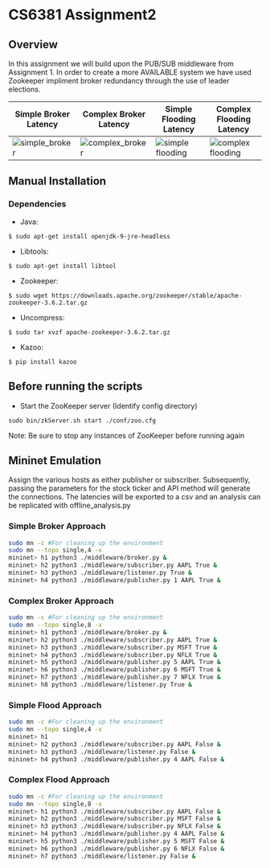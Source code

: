 # CS6381 Assignment2

## Overview
In this assignment we will build upon the PUB/SUB middleware from Assignment 1. In order to create a more AVAILABLE system we have used Zookeeper impliment broker redundancy through the use of leader elections.

| Simple Broker Latency                                                                                                | Complex Broker Latency                                                                                                 | Simple Flooding Latency                                                                                                  | Complex Flooding Latency                                                                                                   |
|----------------------------------------------------------------------------------------------------------------------|------------------------------------------------------------------------------------------------------------------------|--------------------------------------------------------------------------------------------------------------------------|----------------------------------------------------------------------------------------------------------------------------|
| ![simple_broker](https://github.com/CS6381-Ed-Varun/Assignment2/blob/automated-local-host/results/simple_broker.png) | ![complex_broker](https://github.com/CS6381-Ed-Varun/Assignment2/blob/automated-local-host/results/complex_broker.png) | ![simple flooding](https://github.com/CS6381-Ed-Varun/Assignment2/blob/automated-local-host/results/simple_flooding.png) | ![complex flooding](https://github.com/CS6381-Ed-Varun/Assignment2/blob/automated-local-host/results/complex_flooding.png) |

## Manual Installation

### Dependencies
- Java:
```
$ sudo apt-get install openjdk-9-jre-headless
```
- Libtools:
```
$ sudo apt-get install libtool
```
- Zookeeper:
```
$ sudo wget https://downloads.apache.org/zookeeper/stable/apache-zookeeper-3.6.2.tar.gz
```
- Uncompress: 
```
$ sudo tar xvzf apache-zookeeper-3.6.2.tar.gz
```
- Kazoo: 
```
$ pip install kazoo
```

## Before running the scripts

- Start the ZooKeeper server (Identify config directory)
```
sudo bin/zkServer.sh start ./conf/zoo.cfg
```
Note: Be sure to stop any instances of ZooKeeper before running again

## Mininet Emulation
Assign the various hosts as either publisher or subscriber. 
Subsequently, passing the parameters for the stock ticker and API method will generate the connections.
The latencies will be exported to a csv and an analysis can be replicated with offline_analysis.py

### Simple Broker Approach
```bash
sudo mn -c #For cleaning up the environment
sudo mn --topo single,4 -x
mininet> h1 python3 ./middleware/broker.py &
mininet> h2 python3 ./middleware/subscriber.py AAPL True &
mininet> h3 python3 ./middleware/listener.py True &
mininet> h4 python3 ./middleware/publisher.py 1 AAPL True &
```

### Complex Broker Approach
```bash
sudo mn -c #For cleaning up the environment
sudo mn --topo single,8 -x
mininet> h1 python3 ./middleware/broker.py &
mininet> h2 python3 ./middleware/subscriber.py AAPL True &
mininet> h3 python3 ./middleware/subscriber.py MSFT True &
mininet> h4 python3 ./middleware/subscriber.py NFLX True &
mininet> h5 python3 ./middleware/publisher.py 5 AAPL True &
mininet> h6 python3 ./middleware/publisher.py 6 MSFT True &
mininet> h7 python3 ./middleware/publisher.py 7 NFLX True &
mininet> h8 python3 ./middleware/listener.py True &
```

### Simple Flood Approach
```bash
sudo mn -c #For cleaning up the environment
sudo mn --topo single,4 -x
mininet> h1
mininet> h2 python3 ./middleware/subscriber.py AAPL False &
mininet> h3 python3 ./middleware/listener.py False &
mininet> h4 python3 ./middleware/publisher.py 4 AAPL False &
```

### Complex Flood Approach
```bash
sudo mn -c #For cleaning up the environment
sudo mn --topo single,8 -x
mininet> h1 python3 ./middleware/subscriber.py AAPL False &
mininet> h2 python3 ./middleware/subscriber.py MSFT False &
mininet> h3 python3 ./middleware/subscriber.py NFLX False &
mininet> h4 python3 ./middleware/publisher.py 4 AAPL False &
mininet> h5 python3 ./middleware/publisher.py 5 MSFT False &
mininet> h6 python3 ./middleware/publisher.py 6 NFLX False &
mininet> h7 python3 ./middleware/listener.py False &
```
